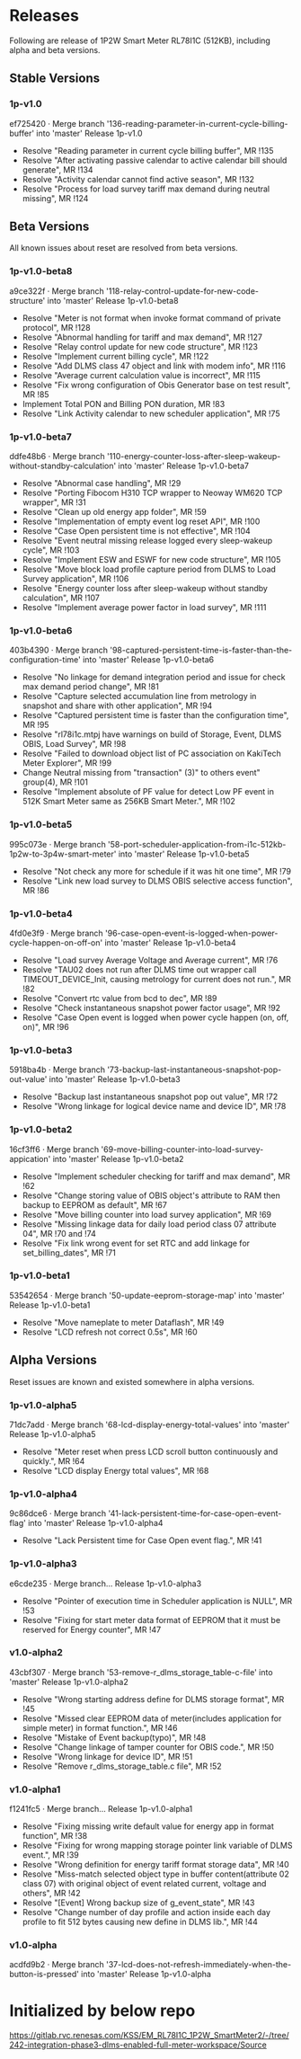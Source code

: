 # Releases

Following are release of 1P2W Smart Meter RL78I1C (512KB), including alpha and beta versions.

## Stable Versions

### 1p-v1.0
ef725420 · Merge branch '136-reading-parameter-in-current-cycle-billing-buffer' into 'master'
Release 1p-v1.0

- Resolve "Reading parameter in current cycle billing buffer", MR !135
- Resolve "After activating passive calendar to active calendar bill should generate", MR !134
- Resolve "Activity calendar cannot find active season", MR !132
- Resolve "Process for load survey tariff max demand during neutral missing", MR !124

## Beta Versions

All known issues about reset are resolved from beta versions.

### 1p-v1.0-beta8
a9ce322f · Merge branch '118-relay-control-update-for-new-code-structure' into 'master'
Release 1p-v1.0-beta8

- Resolve "Meter is not format when invoke format command of private protocol", MR !128
- Resolve "Abnormal handling for tariff and max demand", MR !127
- Resolve "Relay control update for new code structure", MR !123
- Resolve "Implement current billing cycle", MR !122
- Resolve "Add DLMS class 47 object and link with modem info", MR !116
- Resolve "Average current calculation value is incorrect", MR !115
- Resolve "Fix wrong configuration of Obis Generator base on test result", MR !85
- Implement Total PON and Billing PON duration, MR !83
- Resolve "Link Activity calendar to new scheduler application", MR !75

### 1p-v1.0-beta7
ddfe48b6 · Merge branch '110-energy-counter-loss-after-sleep-wakeup-without-standby-calculation' into 'master'
Release 1p-v1.0-beta7

- Resolve "Abnormal case handling", MR !29
- Resolve "Porting Fibocom H310 TCP wrapper to Neoway WM620 TCP wrapper", MR !31
- Resolve "Clean up old energy app folder", MR !59
- Resolve "Implementation of empty event log reset API", MR !100
- Resolve "Case Open persistent time is not effective", MR !104
- Resolve "Event neutral missing release logged every sleep-wakeup cycle", MR !103
- Resolve "Implement ESW and ESWF for new code structure", MR !105
- Resolve "Move block load profile capture period from DLMS to Load Survey application", MR !106
- Resolve "Energy counter loss after sleep-wakeup without standby calculation", MR !107
- Resolve "Implement average power factor in load survey", MR !111

### 1p-v1.0-beta6
403b4390 · Merge branch '98-captured-persistent-time-is-faster-than-the-configuration-time' into 'master'
Release 1p-v1.0-beta6

- Resolve "No linkage for demand integration period and issue for check max demand period change", MR !81
- Resolve "Capture selected accumulation line from metrology in snapshot and share with other application", MR !94
- Resolve "Captured persistent time is faster than the configuration time", MR !95
- Resolve "rl78i1c.mtpj have warnings on build of Storage, Event, DLMS OBIS, Load Survey", MR !98
- Resolve "Failed to download object list of PC association on KakiTech Meter Explorer", MR !99
- Change Neutral missing from "transaction" (3)" to others event" group(4), MR !101
- Resolve "Implement absolute of PF value for detect Low PF event in 512K Smart Meter same as 256KB Smart Meter.", MR !102

### 1p-v1.0-beta5
995c073e · Merge branch '58-port-scheduler-application-from-i1c-512kb-1p2w-to-3p4w-smart-meter' into 'master'
Release 1p-v1.0-beta5

- Resolve "Not check any more for schedule if it was hit one time", MR !79
- Resolve "Link new load survey to DLMS OBIS selective access function", MR !86

### 1p-v1.0-beta4
4fd0e3f9 · Merge branch '96-case-open-event-is-logged-when-power-cycle-happen-on-off-on' into 'master'
Release 1p-v1.0-beta4

- Resolve "Load survey Average Voltage and Average current", MR !76
- Resolve "TAU02 does not run after DLMS time out wrapper call TIMEOUT_DEVICE_Init, causing metrology for current does not run.", MR !82
- Resolve "Convert rtc value from bcd to dec", MR !89
- Resolve "Check instantaneous snapshot power factor usage", MR !92
- Resolve "Case Open event is logged when power cycle happen (on, off, on)", MR !96

### 1p-v1.0-beta3
5918ba4b · Merge branch '73-backup-last-instantaneous-snapshot-pop-out-value' into 'master'
Release 1p-v1.0-beta3

- Resolve "Backup last instantaneous snapshot pop out value", MR !72
- Resolve "Wrong linkage for logical device name and device ID", MR !78

### 1p-v1.0-beta2
16cf3ff6 · Merge branch '69-move-billing-counter-into-load-survey-appication' into 'master'
Release 1p-v1.0-beta2

- Resolve "Implement scheduler checking for tariff and max demand", MR !62
- Resolve "Change storing value of OBIS object's attribute to RAM then backup to EEPROM as default", MR !67
- Resolve "Move billing counter into load survey application", MR !69
- Resolve "Missing linkage data for daily load period class 07 attribute 04", MR !70 and !74
- Resolve "Fix link wrong event for set RTC and add linkage for set_billing_dates", MR !71

### 1p-v1.0-beta1
53542654 · Merge branch '50-update-eeprom-storage-map' into 'master'
Release 1p-v1.0-beta1

- Resolve "Move nameplate to meter Dataflash", MR !49
- Resolve "LCD refresh not correct 0.5s", MR !60

## Alpha Versions

Reset issues are known and existed somewhere in alpha versions.

### 1p-v1.0-alpha5
71dc7add · Merge branch '68-lcd-display-energy-total-values' into 'master'
Release 1p-v1.0-alpha5

- Resolve "Meter reset when press LCD scroll button continuously and quickly.", MR !64
- Resolve "LCD display Energy total values", MR !68

### 1p-v1.0-alpha4
9c86dce6 · Merge branch '41-lack-persistent-time-for-case-open-event-flag' into 'master'
Release 1p-v1.0-alpha4

- Resolve "Lack Persistent time for Case Open event flag.", MR !41

### 1p-v1.0-alpha3
e6cde235 · Merge branch...
Release 1p-v1.0-alpha3

- Resolve "Pointer of execution time in Scheduler application is NULL", MR !53
- Resolve "Fixing for start meter data format of EEPROM that it must be reserved for Energy counter", MR !47

### v1.0-alpha2
43cbf307 · Merge branch '53-remove-r_dlms_storage_table-c-file' into 'master'
Release 1p-v1.0-alpha2

- Resolve "Wrong starting address define for DLMS storage format", MR !45
- Resolve "Missed clear EEPROM data of meter(includes application for simple meter) in format function.", MR !46
- Resolve "Mistake of Event backup(typo)", MR !48
- Resolve "Change linkage of tamper counter for OBIS code.", MR !50
- Resolve "Wrong linkage for device ID", MR !51
- Resolve "Remove r_dlms_storage_table.c file", MR !52

### v1.0-alpha1
f1241fc5 · Merge branch...
Release 1p-v1.0-alpha1

- Resolve "Fixing missing write default value for energy app in format function", MR !38
- Resolve "Fixing for wrong mapping storage pointer link variable of DLMS event.", MR !39
- Resolve "Wrong definition for energy tariff format storage data", MR !40
- Resolve "Miss-match selected object type in buffer content(attribute 02 class 07) with original object of event related current, voltage and others", MR !42
- Resolve "[Event] Wrong backup size of g_event_state", MR !43
- Resolve "Change number of day profile and action inside each day profile to fit 512 bytes causing new define in DLMS lib.", MR !44

### v1.0-alpha
acdfd9b2 · Merge branch '37-lcd-does-not-refresh-immediately-when-the-button-is-pressed' into 'master'
Release 1p-v1.0-alpha 

# Initialized by below repo

https://gitlab.rvc.renesas.com/KSS/EM_RL78I1C_1P2W_SmartMeter2/-/tree/242-integration-phase3-dlms-enabled-full-meter-workspace/Source
